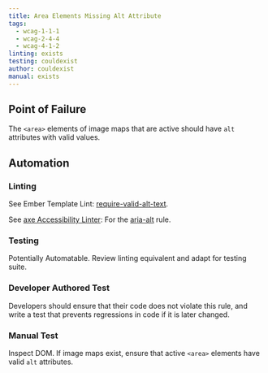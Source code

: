 ```yaml
---
title: Area Elements Missing Alt Attribute
tags:
  - wcag-1-1-1
  - wcag-2-4-4
  - wcag-4-1-2
linting: exists
testing: couldexist
author: couldexist
manual: exists
---
```


## Point of Failure

The `<area>` elements of image maps that are active should have `alt` attributes with valid values.

## Automation

### Linting

See Ember Template Lint: [require-valid-alt-text](https://github.com/ember-template-lint/ember-template-lint/blob/master/docs/rule/require-valid-alt-text.md).

See [axe Accessibility Linter](https://marketplace.visualstudio.com/items?itemName=deque-systems.vscode-axe-linter): For the [aria-alt](https://dequeuniversity.com/rules/axe/4.1/area-alt) rule.

### Testing

Potentially Automatable. Review linting equivalent and adapt for testing suite.

### Developer Authored Test

Developers should ensure that their code does not violate this rule, and write a test that prevents regressions in code if it is later changed.

### Manual Test

Inspect DOM. If image maps exist, ensure that active `<area>` elements have valid `alt` attributes.
